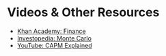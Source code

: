 # Videos & Other Resources

- [Khan Academy: Finance](https://www.khanacademy.org/economics-finance-domain/core-finance)
- [Investopedia: Monte Carlo](https://www.investopedia.com/terms/m/montecarlosimulation.asp)
- [YouTube: CAPM Explained](https://www.youtube.com/watch?v=r7DWLZK2zHc)
